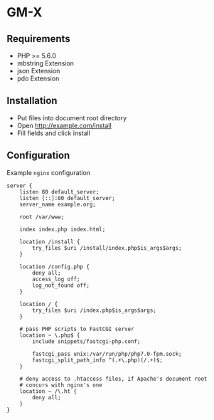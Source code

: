 # GM-X

Requirements
------------

* PHP >= 5.6.0
* mbstring Extension
* json Extension
* pdo Extension

Installation
------------
* Put files into document root directory
* Open http://example.com/install
* Fill fields and click install

Configuration
------------

Example `nginx` configuration
```
server {
	listen 80 default_server;
	listen [::]:80 default_server;
	server_name example.org;

	root /var/www;

	index index.php index.html;

	location /install {
		try_files $uri /install/index.php$is_args$args;
	}

	location /config.php {
		deny all;
		access_log off;
		log_not_found off;
	}

	location / {
		try_files $uri /index.php$is_args$args;
	}

	# pass PHP scripts to FastCGI server
	location ~ \.php$ {
		include snippets/fastcgi-php.conf;
	
		fastcgi_pass unix:/var/run/php/php7.0-fpm.sock;
		fastcgi_split_path_info ^(.+\.php)(/.+)$;
	}

	# deny access to .htaccess files, if Apache's document root
	# concurs with nginx's one
	location ~ /\.ht {
		deny all;
	}
}
```
